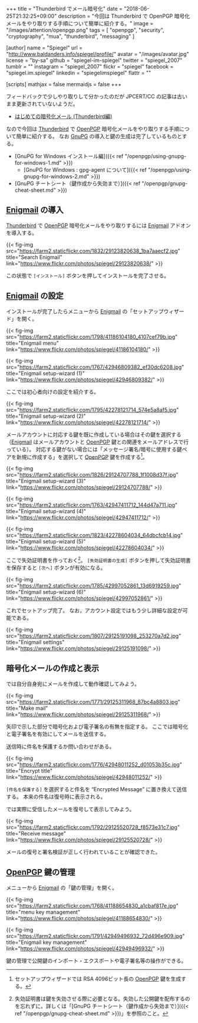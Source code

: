 +++
title = "Thunderbird でメール暗号化"
date = "2018-06-25T21:32:25+09:00"
description = "今回は Thunderbird で OpenPGP 暗号化メールをやり取りする手順について簡単に紹介する。"
image = "/images/attention/openpgp.png"
tags = [ "openpgp", "security", "cryptography", "mua", "thunderbird", "messaging" ]

[author]
  name      = "Spiegel"
  url       = "http://www.baldanders.info/spiegel/profile/"
  avatar    = "/images/avatar.jpg"
  license   = "by-sa"
  github    = "spiegel-im-spiegel"
  twitter   = "spiegel_2007"
  tumblr    = ""
  instagram = "spiegel_2007"
  flickr    = "spiegel"
  facebook  = "spiegel.im.spiegel"
  linkedin  = "spiegelimspiegel"
  flattr    = ""

[scripts]
  mathjax = false
  mermaidjs = false
+++

フィードバックで少しやり取りして分かったのだが JPCERT/CC の記事は古いまま更新されていないようだ。

- [はじめての暗号化メール (Thunderbird編)](https://www.jpcert.or.jp/magazine/security/pgpquick.html)

なので今回は [Thunderbird] で [OpenPGP] 暗号化メールをやり取りする手順について簡単に紹介する。
なお [GnuPG] の導入と鍵の生成は完了しているものとする。

- [GnuPG for Windows インストール編]({{< ref "/openpgp/using-gnupg-for-windows-1.md" >}})
    - [GnuPG for Windows : gpg-agent について]({{< ref "/openpgp/using-gnupg-for-windows-2.md" >}})
- [GnuPG チートシート（鍵作成から失効まで）]({{< ref "/openpgp/gnupg-cheat-sheet.md" >}})

## [Enigmail] の導入

[Thunderbird] で [OpenPGP] 暗号化メールをやり取りするには [Enigmail] アドオンを導入する。

{{< fig-img src="https://farm2.staticflickr.com/1832/29123820638_1ba7aaecf2.jpg" title="Search Enigmail" link="https://www.flickr.com/photos/spiegel/29123820638/" >}}

この状態で `[インストール]` ボタンを押してインストールを完了させる。

## [Enigmail] の設定

インストールが完了したらメニューから [Enigmail] の「セットアップウィザード」を開く。

{{< fig-img src="https://farm2.staticflickr.com/1798/41186104180_4107cef79b.jpg" title="Enigmail menu" link="https://www.flickr.com/photos/spiegel/41186104180/" >}}

{{< fig-img src="https://farm2.staticflickr.com/1767/42946809382_ef30dc6208.jpg" title="Enigmail setup-wizard (1)" link="https://www.flickr.com/photos/spiegel/42946809382/" >}}

ここでは初心者向けの設定を紹介する。

{{< fig-img src="https://farm2.staticflickr.com/1795/42278121714_574e5a8af5.jpg" title="Enigmail setup-wizard (2)" link="https://www.flickr.com/photos/spiegel/42278121714/" >}}

メールアカウントに対応する鍵を既に作成している場合はその鍵を選択する（[Enigmail] はメールアカウントと [OpenPGP] 鍵との関連をメールアドレスで行っている）。
対応する鍵がない場合には「メッセージ署名/暗号に使用する鍵ペアを新規に作成する」を選択して [OpenPGP] 鍵を作成する[^key1]。

[^key1]: セットアップウィザードでは RSA 4096ビット長の [OpenPGP] 鍵を生成する。

{{< fig-img src="https://farm2.staticflickr.com/1826/29124707788_1f1008d37f.jpg" title="Enigmail setup-wizard (3)" link="https://www.flickr.com/photos/spiegel/29124707788/" >}}

{{< fig-img src="https://farm2.staticflickr.com/1763/42947411712_144d47a711.jpg" title="Enigmail setup-wizard (4)" link="https://www.flickr.com/photos/spiegel/42947411712/" >}}

{{< fig-img src="https://farm2.staticflickr.com/1823/42278604034_64dbcfcb14.jpg" title="Enigmail setup-wizard (5)" link="https://www.flickr.com/photos/spiegel/42278604034/" >}}

ここで失効証明書を作っておく[^rvk1]。
`[失効証明書の生成]` ボタンを押して失効証明書を保存すると `[次へ]` ボタンが有効になる。

[^rvk1]: 失効証明書は鍵を失効させる際に必要となる。失効した公開鍵を配布するのを忘れずに。詳しくは「[GnuPG チートシート（鍵作成から失効まで）]({{< ref "/openpgp/gnupg-cheat-sheet.md" >}})」を参照のこと。

{{< fig-img src="https://farm2.staticflickr.com/1785/42997052861_13d6919259.jpg" title="Enigmail setup-wizard (6)" link="https://www.flickr.com/photos/spiegel/42997052861/" >}}

これでセットアップ完了。
なお，アカウント設定ではもう少し詳細な設定が可能である。

{{< fig-img src="https://farm2.staticflickr.com/1807/29125191098_253270a7d2.jpg" title="Enigmail settings" link="https://www.flickr.com/photos/spiegel/29125191098/" >}}

## 暗号化メールの作成と表示

では自分自身宛にメールを作成して動作確認してみよう。

{{< fig-img src="https://farm2.staticflickr.com/1771/29125311968_87bc4a8803.jpg" title="Make mail" link="https://www.flickr.com/photos/spiegel/29125311968/" >}}

矢印で示した部分で暗号化および電子署名の有無を指定する。
ここでは暗号化と電子署名を有効にしてメールを送信する。

送信時に件名を保護するか問い合わせがある。

{{< fig-img src="https://farm2.staticflickr.com/1776/42948011252_d01053b35c.jpg" title="Encrypt title" link="https://www.flickr.com/photos/spiegel/42948011252/" >}}

`[件名を保護する]` を選択すると件名を “Encrypted Message” に置き換えて送信する。
本来の件名は復号時に表示される。

では実際に受信したメールを復号して表示してみよう。

{{< fig-img src="https://farm2.staticflickr.com/1792/29125520728_f8573e31c7.jpg" title="Receive message" link="https://www.flickr.com/photos/spiegel/29125520728/" >}}

メールの復号と署名検証が正しく行われていることが確認できた。

## [OpenPGP] 鍵の管理

メニューから [Enigmail] の「鍵の管理」を開く。

{{< fig-img src="https://farm2.staticflickr.com/1768/41188654830_a1cbaf817e.jpg" title="menu key management" link="https://www.flickr.com/photos/spiegel/41188654830/" >}}

{{< fig-img src="https://farm2.staticflickr.com/1791/42949496932_72d496e909.jpg" title="Enigmail key management" link="https://www.flickr.com/photos/spiegel/42949496932/" >}}

鍵の管理で公開鍵のインポート・エクスポートや電子署名等の操作ができる。

[OpenPGP]: http://openpgp.org/
[RFC 4880]: https://tools.ietf.org/html/rfc4880 "RFC 4880 - OpenPGP Message Format"
[RFC 4880bis]: https://datatracker.ietf.org/doc/draft-ietf-openpgp-rfc4880bis/ "draft-ietf-openpgp-rfc4880bis - OpenPGP Message Format"
[GnuPG]: https://gnupg.org/ "The GNU Privacy Guard"
[Thunderbird]: https://www.thunderbird.net/ "Thunderbird — Software made to make email easier. — Mozilla"
[Enigmail]: https://addons.mozilla.org/thunderbird/addon/enigmail/ "Enigmail :: Add-ons for Thunderbird"
